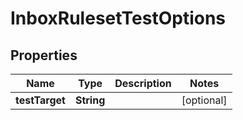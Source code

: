

# InboxRulesetTestOptions

## Properties

Name | Type | Description | Notes
------------ | ------------- | ------------- | -------------
**testTarget** | **String** |  |  [optional]



